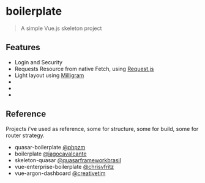 # boilerplate

> A simple Vue.js skeleton project

## Features

- Login and Security
- Requests Resource from native Fetch, using [Request.js](https://github.com/schirrel/request)
- Light layout using [Milligram]()
-
-
-



## Reference

Projects i've used as reference, some for structure, some for build, some for router strategy.

- quasar-boilerplate [@phpzm](https://github.com/phpzm/quasar-boilerplate)
- boilerplate [@iagocavalcante](https://github.com/iagocavalcante/boilerplate)
- skeleton-quasar [@quasarframeworkbrasil](https://github.com/quasarframeworkbrasil/skeleton-quasar)
- vue-enterprise-boilerplate [@chrisvfritz](https://github.com/chrisvfritz/vue-enterprise-boilerplate)
- vue-argon-dashboard [@creativetim](https://github.com/creativetimofficial/vue-argon-dashboard)